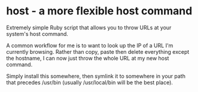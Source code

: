 # host - a more flexible host command
Extremely simple Ruby script that allows you to throw URLs at your system's host command.

A common workflow for me is to want to look up the IP of a URL I'm currently browsing.
Rather than copy, paste then delete everything except the hostname, I can now just throw
the whole URL at my new host command.

Simply install this somewhere, then symlink it to somewhere in your path that precedes
/usr/bin (usually /usr/local/bin will be the best place).
